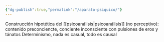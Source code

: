 ```yaml
---
{"dg-publish":true,"permalink":"/aparato-psiquico/"}
---
```


Construcción hipotética del [[psicoanálisis\|psicoanálisis]] (no perceptivo): contenido preconciencte, conciente inconsciente con pulsiones de eros y tánatos
Determinismo, nada es casual, todo es causal